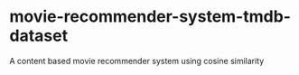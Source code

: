 # movie-recommender-system-tmdb-dataset
<p>A content based movie recommender system using cosine similarity</p>
